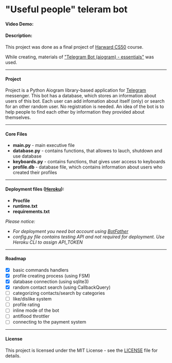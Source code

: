 # "Useful people" teleram bot
#### Video Demo:  <URL HERE>
#### Description:

This project was done as a final project of [Harward CS50](https://cs50.harvard.edu/x/2023/) course.

While creating, materials of ["Telegram Bot (aiogram) - essentials"](https://www.youtube.com/watch?v=ayUBlf9pvn0&list=PLe-iIMbo5JOJm6DRTjhleHojroS-Bbocr) was used.
***
#### Project
Project is a Python Aiogram library-based application for [Telegram](https://telegram.org) messenger. This bot has a database, which stores an information about users of this bot. Each user can add infomation about itself (only) or search for an other random user. No registration is needed. An idea of the bot is to help people to find each other by information they provided about themselves.
***
#### Core Files
- **main.py** - main executive file
- **database.py** - contains functions, that allowes to lauch, shutdown and use database
- **keyboards.py** - contains functions, that gives user access to keyboards
- **profile.db** - database file, which contains information about users who created their profiles
***
#### Deployment files ([Heroku](https://heroku.com/)):
- **Procfile**
- **runtime.txt**
- **requirements.txt**

_Please notice:_
- _For deployment you need bot account using [BotFather](https://t.me/BotFather)_
- _config.py file contains testing API and not required for deployment. Use Heroku CLI to assign API_TOKEN_
***
#### Roadmap
- [x] basic commands handlers
- [x] profile creating process (using FSM)
- [x] database connection (using sqlite3)
- [x] random contact search (using CallbackQuery)
- [ ] categorizing contacts/search by categories
- [ ] like/dislike system
- [ ] profile rating
- [ ] inline mode of the bot
- [ ] antiflood throttler
- [ ] connecting to the payment system
***
#### License
This project is licensed under the MIT License - see the [LICENSE](https://github.com/veselovich/tg-bot/blob/main/MIT-LICENSE.txt) file for details.
